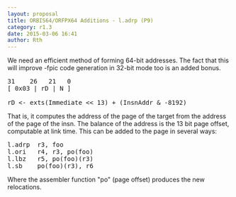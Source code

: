 ```yaml
---
layout: proposal
title: ORBIS64/ORFPX64 Additions - l.adrp (P9)
category: r1.3
date: 2015-03-06 16:41
author: Rth
---
```


We need an efficient method of forming 64-bit addresses.  The fact that this will improve
-fpic code generation in 32-bit mode too is an added bonus.

<pre>
31    26   21   0
[ 0x03 | rD | N ]

rD <- exts(Immediate << 13) + (InsnAddr & -8192)
</pre>

That is, it computes the address of the page of the target from the address of the page of the insn.
The balance of the address is the 13 bit page offset, computable at link time.
This can be added to the page in several ways:

<pre>
l.adrp  r3, foo
l.ori   r4, r3, po(foo)
l.lbz   r5, po(foo)(r3)
l.sb    po(foo)(r3), r6
</pre>

Where the assembler function "po" (page offset) produces the new relocations.

